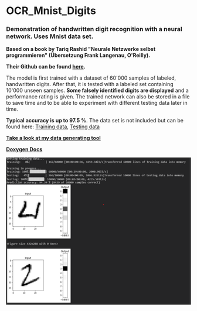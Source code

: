 # OCR_Mnist_Digits
### Demonstration of handwritten digit recognition with a neural network. Uses Mnist data set.

**Based on a book by Tariq Rashid "Neurale Netzwerke selbst programmieren" (Übersetzung Frank Langenau, O'Reilly).**

**Their Github can be found [here](https://github.com/makeyourownneuralnetwork/makeyourownneuralnetwork).**

The model is first trained with a dataset of 60'000 samples of labeled, handwritten digits.
After that, it is tested with a labeled set containing 10'000 unseen samples. 
**Some falsely identified digits are displayed** and a performance rating is given. 
The trained network can also be stored in a file to save time and to be able to experiment with different testing data later in time.

**Typical accuracy is up to 97.5 %**.
The data set is not included but can be found here: [Training data](http://www.pjreddie.com/media/files/mnist_train.csv), [Testing data](http://pjreddie.com/media/files/mnist_test.csv)

[**Take a look at my data generating tool**](https://github.com/stgloorious/Digit_Dataset_Creator)

[**Doxygen Docs**](https://stgloorious.github.io/OCR_Mnist_Digits/index.html)

![Screenshot](https://github.com/stgloorious/OCR_Mnist_Digits/blob/master/docs/screenshot.png)



